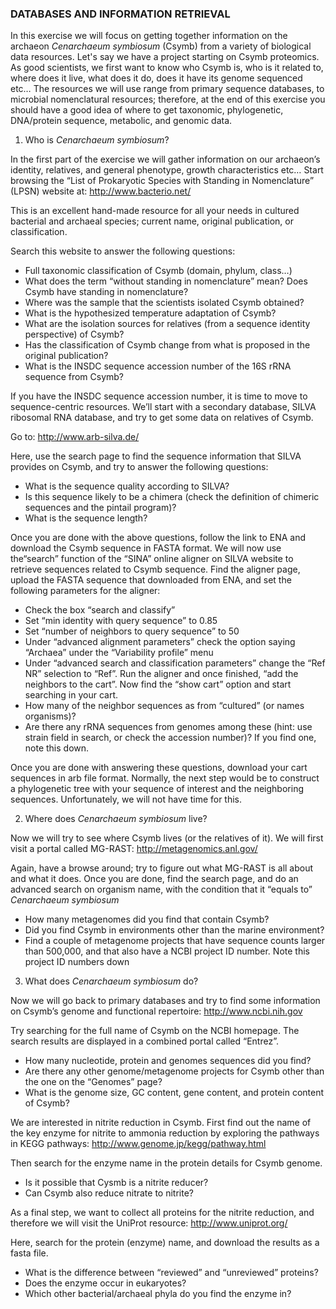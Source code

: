 ### DATABASES AND INFORMATION RETRIEVAL

In this exercise we will focus on getting together information on the archaeon *Cenarchaeum symbiosum* (Csymb) from a variety of biological data resources. Let's say we have a project starting on Csymb proteomics. As good scientists, we first want to know who Csymb is, who is it related to, where does it live, what does it do, does it have its genome sequenced etc…
The resources we will use range from primary sequence databases, to microbial nomenclatural resources; therefore, at the end of this exercise you should have a good idea of where to get taxonomic, phylogenetic, DNA/protein sequence, metabolic, and genomic data.

1. Who is *Cenarchaeum symbiosum*?

In the first part of the exercise we will gather information on our archaeon’s identity, relatives, and general phenotype, growth characteristics etc… Start browsing the “List of Prokaryotic Species with Standing in Nomenclature” (LPSN) website at:
http://www.bacterio.net/

This is an excellent hand-made resource for all your needs in cultured bacterial and archaeal species; current name, original publication, or classification.

Search this website to answer the following questions:

  - Full taxonomic classification of Csymb (domain, phylum, class…)
  - What does the term “without standing in nomenclature” mean? Does Csymb have standing in nomenclature?
  - Where was the sample that the scientists isolated Csymb obtained?
  - What is the hypothesized temperature adaptation of Csymb?
  - What are the isolation sources for relatives (from a sequence identity perspective) of Csymb?
  - Has the classification of Csymb change from what is proposed in the original publication?
  - What is the INSDC sequence accession number of the 16S rRNA sequence from Csymb?

If you have the INSDC sequence accession number, it is time to move to sequence-centric resources. We’ll start with a secondary database, SILVA ribosomal RNA database, and try to get some data on relatives of Csymb.

Go to:
http://www.arb-silva.de/

Here, use the search page to find the sequence information that SILVA provides on Csymb, and try to answer the following questions:

- What is the sequence quality according to SILVA?
- Is this sequence likely to be a chimera (check the definition of chimeric sequences and the pintail program)?
- What is the sequence length?

Once you are done with the above questions, follow the link to ENA and download the Csymb sequence in FASTA format. We will now use the“search” function of the “SINA” online aligner on SILVA website to retrieve sequences related to Csymb sequence. Find the aligner page, upload the FASTA sequence that downloaded from ENA, and set the following parameters for the aligner:

- Check the box “search and classify”
- Set “min identity with query sequence” to 0.85
- Set “number of neighbors to query sequence” to 50
- Under “advanced alignment parameters” check the option saying “Archaea” under the “Variability profile” menu
- Under “advanced search and classification parameters” change the “Ref NR” selection to “Ref”. Run the aligner and once finished, “add the neighbors to the cart”. Now find the “show cart” option and start searching in your cart.
- How many of the neighbor sequences as from “cultured” (or names
organisms)?
- Are there any rRNA sequences from genomes among these (hint: use strain field in search, or check the accession number)? If you find one, note this down.

Once you are done with answering these questions, download your cart sequences in arb file format. Normally, the next step would be to construct a phylogenetic tree with your sequence of interest and the neighboring sequences. Unfortunately, we will not have time for this.

2. Where does *Cenarchaeum symbiosum* live?

Now we will try to see where Csymb lives (or the relatives of it). We will first visit a portal called MG-RAST:
http://metagenomics.anl.gov/

Again, have a browse around; try to figure out what MG-RAST is all about and what it does. Once you are done, find the search page, and do an advanced search on organism name, with the condition that it “equals to” *Cenarchaeum symbiosum*

- How many metagenomes did you find that contain Csymb?
- Did you find Csymb in environments other than the marine environment?
- Find a couple of metagenome projects that have sequence counts larger than 500,000, and that also have a NCBI project ID number. Note this project ID numbers down

3. What does *Cenarchaeum symbiosum* do?

Now we will go back to primary databases and try to find some information on Csymb’s genome and functional repertoire:
http://www.ncbi.nih.gov

Try searching for the full name of Csymb on the NCBI homepage. The search results are displayed in a combined portal called “Entrez”.

- How many nucleotide, protein and genomes sequences did you find?
- Are there any other genome/metagenome projects for Csymb other than the one on the “Genomes” page?
- What is the genome size, GC content, gene content, and protein content of Csymb?

We are interested in nitrite reduction in Csymb. First find out the name of the key enzyme for nitrite to ammonia reduction by exploring the pathways in KEGG pathways:
http://www.genome.jp/kegg/pathway.html

Then search for the enzyme name in the protein details for Csymb genome.

- Is it possible that Cysmb is a nitrite reducer?
- Can Csymb also reduce nitrate to nitrite?

As a final step, we want to collect all proteins for the nitrite reduction, and therefore we will visit the UniProt resource:
http://www.uniprot.org/

Here, search for the protein (enzyme) name, and download the results as a fasta file.
- What is the difference between “reviewed” and “unreviewed” proteins?
- Does the enzyme occur in eukaryotes?
- Which other bacterial/archaeal phyla do you find the enzyme in?
